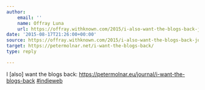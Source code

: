 ```yaml
---
author:
    email: ''
    name: Offray Luna
    url: https://offray.withknown.com/2015/i-also-want-the-blogs-back-journali-want-the-blogs-back-indieweb
date: '2015-08-17T21:26:00+00:00'
source: https://offray.withknown.com/2015/i-also-want-the-blogs-back-journali-want-the-blogs-back-indieweb
target: https://petermolnar.net/i-want-the-blogs-back/
type: reply

---
```


I [also] want the blogs back: <a href="https://petermolnar.eu/journal/i-want-the-blogs-back" rel="nofollow">https://petermolnar.eu/journal/i-want-the-blogs-back</a> <a href="https://offray.withknown.com/tag/indieweb" rel="nofollow">#indieweb</a>